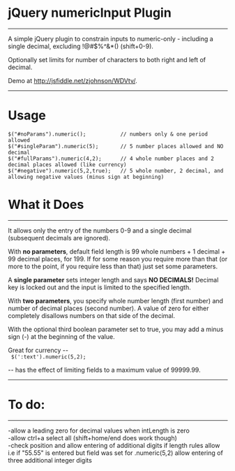 jQuery numericInput Plugin
============
<hr>
A simple jQuery plugin to constrain inputs to numeric-only - including a single decimal, excluding !@#$%^&amp;*() (shift+0-9). 

Optionally set limits for number of characters to both right and left of decimal.

Demo at http://jsfiddle.net/zjohnson/WDVtv/.
<hr>

Usage
============
    $("#noParams").numeric();			// numbers only & one period allowed
    $("#singleParam").numeric(5);		// 5 number places allowed and NO decimal
    $("#fullParams").numeric(4,2);		// 4 whole number places and 2 decimal places allowed (like currency)
	$("#negative").numeric(5,2,true);	// 5 whole number, 2 decimal, and allowing negative values (minus sign at beginning) 

What it Does
============
<hr>
It allows only the entry of the numbers 0-9 and a single decimal (subsequent decimals are ignored).

With <b>no parameters</b>, default field length is 99 whole numbers + 1 decimal + 99 decimal places, for 199. If for some reason you require more than that (or more to the point, if you require less than that) just set some parameters.

A <b>single parameter</b> sets integer length and says <b>NO DECIMALS!</b> Decimal key is locked out and the input is limited to the specified length.

With <b>two parameters</b>, you specify whole number length (first number) and number of decimal places (second number). A value of zero for either completely disallows numbers on that side of the decimal. 

With the optional third boolean parameter set to true, you may add a minus sign (-) at the beginning of the value.

Great for currency --<br>
<code>
    $(':text').numeric(5,2);
</code>

 -- has the effect of limiting fields to a maximum value of 99999.99.
<hr>

To do:
============
<hr>
-allow a leading zero for decimal values when intLength is zero<br>
-allow ctrl+a select all (shift+home/end does work though)<br>
-check position and allow entering of additional digits if length rules allow
	i.e if "55.55" is entered but field was set for .numeric(5,2) allow entering of 
	three additional integer digits